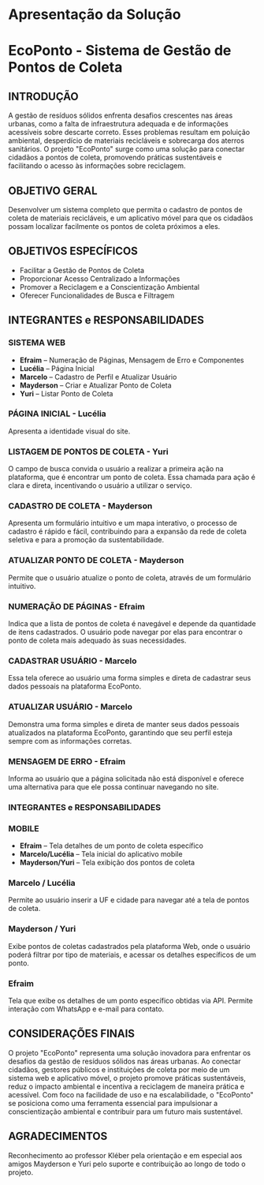 # Apresentação da Solução

# EcoPonto - Sistema de Gestão de Pontos de Coleta

## INTRODUÇÃO

A gestão de resíduos sólidos enfrenta desafios crescentes nas áreas urbanas, como a falta de infraestrutura adequada e de informações acessíveis sobre descarte correto. Esses problemas resultam em poluição ambiental, desperdício de materiais recicláveis e sobrecarga dos aterros sanitários. O projeto "EcoPonto" surge como uma solução para conectar cidadãos a pontos de coleta, promovendo práticas sustentáveis e facilitando o acesso às informações sobre reciclagem.

## OBJETIVO GERAL

Desenvolver um sistema completo que permita o cadastro de pontos de coleta de materiais recicláveis, e um aplicativo móvel para que os cidadãos possam localizar facilmente os pontos de coleta próximos a eles.

## OBJETIVOS ESPECÍFICOS

- Facilitar a Gestão de Pontos de Coleta
- Proporcionar Acesso Centralizado a Informações
- Promover a Reciclagem e a Conscientização Ambiental
- Oferecer Funcionalidades de Busca e Filtragem

## INTEGRANTES e RESPONSABILIDADES

### SISTEMA WEB
- **Efraim** – Numeração de Páginas, Mensagem de Erro e Componentes
- **Lucélia** – Página Inicial
- **Marcelo** – Cadastro de Perfil e Atualizar Usuário
- **Mayderson** – Criar e Atualizar Ponto de Coleta
- **Yuri** – Listar Ponto de Coleta

### PÁGINA INICIAL - Lucélia
Apresenta a identidade visual do site.

### LISTAGEM DE PONTOS DE COLETA - Yuri
O campo de busca convida o usuário a realizar a primeira ação na plataforma, que é encontrar um ponto de coleta. Essa chamada para ação é clara e direta, incentivando o usuário a utilizar o serviço.

### CADASTRO DE COLETA - Mayderson
Apresenta um formulário intuitivo e um mapa interativo, o processo de cadastro é rápido e fácil, contribuindo para a expansão da rede de coleta seletiva e para a promoção da sustentabilidade.

### ATUALIZAR PONTO DE COLETA - Mayderson
Permite que o usuário atualize o ponto de coleta, através de um formulário intuitivo.

### NUMERAÇÃO DE PÁGINAS - Efraim
Indica que a lista de pontos de coleta é navegável e depende da quantidade de itens cadastrados. O usuário pode navegar por elas para encontrar o ponto de coleta mais adequado às suas necessidades.

### CADASTRAR USUÁRIO - Marcelo
Essa tela oferece ao usuário uma forma simples e direta de cadastrar seus dados pessoais na plataforma EcoPonto.

### ATUALIZAR USUÁRIO - Marcelo
Demonstra uma forma simples e direta de manter seus dados pessoais atualizados na plataforma EcoPonto, garantindo que seu perfil esteja sempre com as informações corretas.

### MENSAGEM DE ERRO - Efraim
Informa ao usuário que a página solicitada não está disponível e oferece uma alternativa para que ele possa continuar navegando no site.

### INTEGRANTES e RESPONSABILIDADES

### MOBILE

- **Efraim** – Tela detalhes de um ponto de coleta específico
- **Marcelo/Lucélia** – Tela inicial do aplicativo mobile
- **Mayderson/Yuri** – Tela exibição dos pontos de coleta

### Marcelo / Lucélia
Permite ao usuário inserir a UF e cidade para navegar até a tela de pontos de coleta.

### Mayderson / Yuri
Exibe pontos de coletas cadastrados pela plataforma Web, onde o usuário poderá filtrar por tipo de materiais, e acessar os detalhes específicos de um ponto.

### Efraim
Tela que exibe os detalhes de um ponto específico obtidas via API. Permite interação com WhatsApp e e-mail para contato.

## CONSIDERAÇÕES FINAIS

O projeto "EcoPonto" representa uma solução inovadora para enfrentar os desafios da gestão de resíduos sólidos nas áreas urbanas. Ao conectar cidadãos, gestores públicos e instituições de coleta por meio de um sistema web e aplicativo móvel, o projeto promove práticas sustentáveis, reduz o impacto ambiental e incentiva a reciclagem de maneira prática e acessível. Com foco na facilidade de uso e na escalabilidade, o "EcoPonto" se posiciona como uma ferramenta essencial para impulsionar a conscientização ambiental e contribuir para um futuro mais sustentável.

## AGRADECIMENTOS

Reconhecimento ao professor Kléber pela orientação e em especial aos amigos Mayderson e Yuri pelo suporte e contribuição ao longo de todo o projeto.
